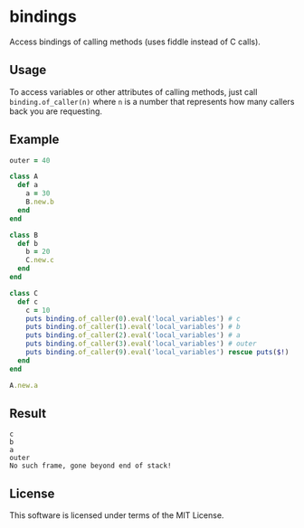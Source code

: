 # bindings

Access bindings of calling methods (uses fiddle instead of C calls).

## Usage

To access variables or other attributes of calling methods, just call ```binding.of_caller(n)``` where ```n``` is a number that represents how many callers back you are requesting.

## Example

```ruby
outer = 40

class A
  def a
    a = 30
    B.new.b
  end
end

class B
  def b
    b = 20
    C.new.c
  end
end

class C
  def c
    c = 10
    puts binding.of_caller(0).eval('local_variables') # c
    puts binding.of_caller(1).eval('local_variables') # b
    puts binding.of_caller(2).eval('local_variables') # a
    puts binding.of_caller(3).eval('local_variables') # outer
    puts binding.of_caller(9).eval('local_variables') rescue puts($!)
  end
end

A.new.a
```

## Result

```
c
b
a
outer
No such frame, gone beyond end of stack!
```

## License

This software is licensed under terms of the MIT License.
